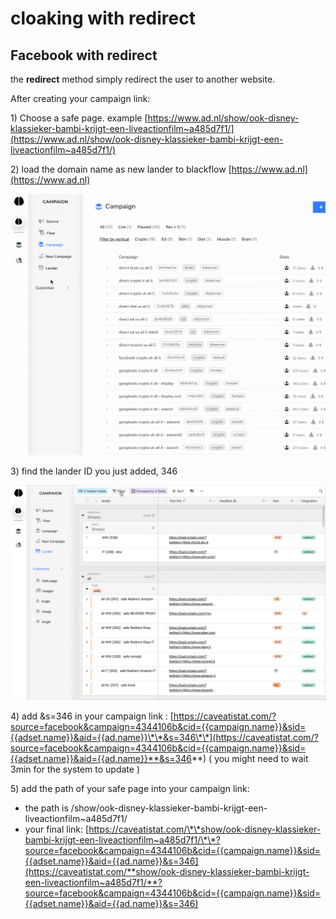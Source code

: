 # cloaking with redirect

## Facebook with redirect

the **redirect** method simply redirect the user to another website.

After creating your campaign link:

1\) Choose a safe page. example [https://www.ad.nl/show/ook-disney-klassieker-bambi-krijgt-een-liveactionfilm~a485d7f1/](https://www.ad.nl/show/ook-disney-klassieker-bambi-krijgt-een-liveactionfilm~a485d7f1/)

2\) load the domain name as new lander to blackflow [https://www.ad.nl](https://www.ad.nl)

![2020-01-25 18.08.17.gif](https://raw.githubusercontent.com/blackhatflow/storage/master/2020/01/25-18-08-50-2020-01-25%2018.08.17.gif)

3\) find the lander ID you just added, 346

![2020-01-25 18.09.31.gif](https://raw.githubusercontent.com/blackhatflow/storage/master/2020/01/25-18-09-47-2020-01-25%2018.09.31.gif)

4\) add &s=346 in your campaign link : [https://caveatistat.com/?source=facebook&campaign=4344106b&cid={{campaign.name}}&sid={{adset.name}}&aid={{ad.name}}\*\*&s=346\*\*](https://caveatistat.com/?source=facebook&campaign=4344106b&cid={{campaign.name}}&sid={{adset.name}}&aid={{ad.name}}**&s=346**) \( you might need to wait 3min for the system to update \)

5\) add the path of your safe page into your campaign link:

* the path is /show/ook-disney-klassieker-bambi-krijgt-een-liveactionfilm~a485d7f1/
* your final link: [https://caveatistat.com/\*\*show/ook-disney-klassieker-bambi-krijgt-een-liveactionfilm~a485d7f1/\*\*?source=facebook&campaign=4344106b&cid={{campaign.name}}&sid={{adset.name}}&aid={{ad.name}}&s=346](https://caveatistat.com/**show/ook-disney-klassieker-bambi-krijgt-een-liveactionfilm~a485d7f1/**?source=facebook&campaign=4344106b&cid={{campaign.name}}&sid={{adset.name}}&aid={{ad.name}}&s=346)

